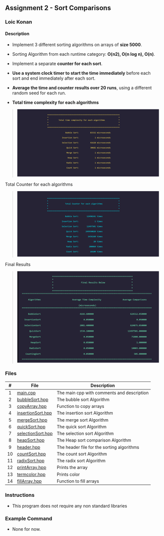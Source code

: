 ## Assignment 2 - Sort Comparisons

### Loic Konan

#### Description

- Implement 3 different sorting algorithms on arrays of **size 5000**. 
- Sorting Algorithm from each runtime category: **O(n2), O(n log n), O(n)**.
- Implement a separate **counter for each sort**.
- **Use a system clock timer to start the time immediately** before each sort and end immediately after each sort.
- **Average the time and counter results over 20 runs**, using a different random seed for each run.

- **Total time complexity for each algorithms**
> <img src = "complexity.png">

Total Counter for each algorithms
> <img src = "counter.png">

Final Results 
> <img src = "result.png">

### Files

|   #   | File                                   | Description                                |
| :---: | -------------------------------------- | ------------------------------------------ |
|   1   | [main.cpp](main.cpp)                   | The main cpp with comments and description |
|   2   | [bubbleSort.hpp](bubbleSort.hpp)       | The bubble sort Algorithm                  |
|   3   | [copyArray.hpp](copyArray.hpp])        | Function to copy arrays                    |
|   4   | [insertionSort.hpp](insertionSort.hpp) | The insertion sort Algorithm               |
|   5   | [mergeSort.hpp](mergeSort.hpp)         | The merge sort Algorithm                   |
|   6   | [quickSort.hpp](quickSort.hpp)         | The quick sort Algorithm                   |
|   7   | [selectionSort.hpp](selectionSort.hpp) | The selection sort Algorithm               |
|   8   | [heapSort.hpp](heapSort.hpp)           | The Heap sort comparison Algorithm         |
|   9   | [header.hpp](header.hpp)               | The header file for the sorting algorithms |
|  10   | [countSort.hpp](countSort.hpp)         | The count sort Algorithm                   |
|  11   | [radixSort.hpp](radixSort.hpp)         | The radix sort Algorithm                   |
|  12   | [printArray.hpp](printArray.hpp)       | Prints the array                           |
|  13   | [termcolor.hpp](termcolor.hpp)         | Prints color                               |
|  14   | [fillArray.hpp](fillArray.hpp)         | Function to fill arrays                    |



### Instructions

- This program does not require any non standard libraries

### Example Command

- None for now.
